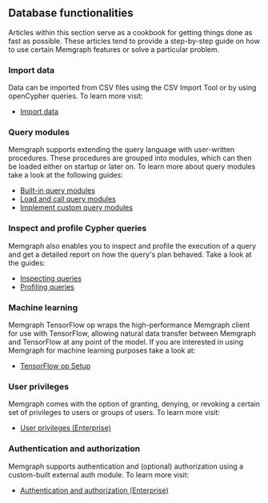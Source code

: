 ## Database functionalities

Articles within this section serve as a cookbook for getting
things done as fast as possible. These articles tend to provide a step-by-step
guide on how to use certain Memgraph features or solve a particular problem.

### Import data

Data can be imported from CSV files using the CSV Import Tool or by using openCypher queries. 
To learn more visit:
* [Import data](./import-data.md)

### Query modules

Memgraph supports extending the query language with user-written procedures. 
These procedures are grouped into modules, which can then be loaded either on startup or later on. 
To learn more about query modules take a look at the following guides:
* [Built-in query modules](./query_modules/built-in-query-modules.md)
* [Load and call query modules](./query_modules/load-call-query-modules.md)
* [Implement custom query modules](./query_modules/implement-query-modules.md)

### Inspect and profile Cypher queries 

Memgraph also enables you to inspect and profile the execution of a query and get a detailed report 
on how the query's plan behaved. Take a look at the guides:
* [Inspecting queries](./inspecting-queries.md)
* [Profiling queries](./profiling-queries.md)

### Machine learning

Memgraph TensorFlow op wraps the high-performance Memgraph client for use with TensorFlow, 
allowing natural data transfer between Memgraph and TensorFlow at any point of the model.
If you are interested in using Memgraph for machine learning purposes  take a look at:
* [TensorFlow op Setup](./tensorflow-setup.md) 

### User privileges

Memgraph comes with the option of granting, denying, or revoking a certain set of privileges to users or groups of users.
To learn more visit:
* [User privileges (Enterprise)](./manage-user-privileges.md)

### Authentication and authorization

Memgraph supports authentication and (optional) authorization using a custom-built external auth module.
To learn more visit:
* [Authentication and authorization (Enterprise)](./manage-users-using-ldap.md)